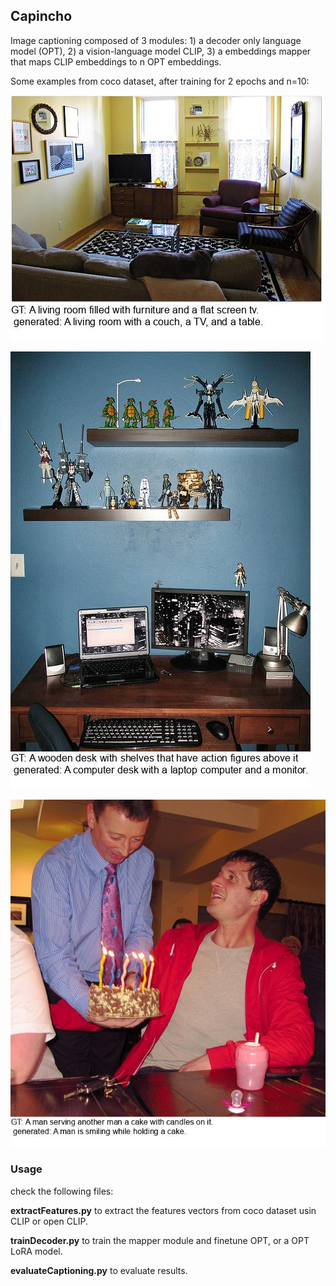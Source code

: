 ## Capincho ##

Image captioning composed of 3 modules: 1) a decoder only language model (OPT), 2) a vision-language model CLIP, 3) a embeddings mapper 
that maps CLIP embeddings to n OPT embeddings.  

Some examples from coco dataset, after training for 2 epochs and n=10:

![image 1](figs/captions_000000139684.jpg)

![image 2](figs/captions_000000246308.jpg)

![image 3](figs/captions_000000391722.jpg)

### Usage ###
check the following files:

**extractFeatures.py** to extract the features vectors from coco dataset usin CLIP or open CLIP.

**trainDecoder.py**  to train the mapper module and finetune OPT, or a OPT LoRA model.

**evaluateCaptioning.py** to evaluate results.